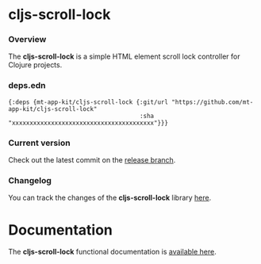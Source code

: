 
# cljs-scroll-lock

### Overview

The <strong>cljs-scroll-lock</strong> is a simple HTML element scroll lock controller for Clojure projects.

### deps.edn

```
{:deps {mt-app-kit/cljs-scroll-lock {:git/url "https://github.com/mt-app-kit/cljs-scroll-lock"
                                     :sha     "xxxxxxxxxxxxxxxxxxxxxxxxxxxxxxxxxxxxxxxx"}}}
```

### Current version

Check out the latest commit on the [release branch](https://github.com/mt-app-kit/cljs-scroll-lock/tree/release).

### Changelog

You can track the changes of the <strong>cljs-scroll-lock</strong> library [here](CHANGES.md).

# Documentation

The <strong>cljs-scroll-lock</strong> functional documentation is [available here](https://mt-app-kit.github.io/cljs-scroll-lock).
